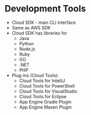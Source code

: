 # Development Tools

* Cloud SDK - main CLI interface
* Same as AWS SDK
* Cloud SDK has libraries for
  * Java
  * Python
  * Node.js
  * Ruby
  * GO
  * .NET
  * PHP
* Plug-ins (Cloud Tools):
  * Cloud Tools for IntelliJ
  * Cloud Tools for PowerShell
  * Cloud Tools for VisualStudio
  * Cloud Tools for Eclipse
  * App Engine Gradle Plugin
  * App Engine Maven Plugin
